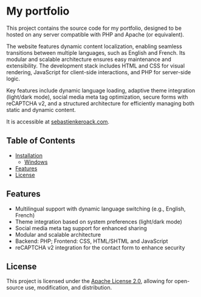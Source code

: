 # My portfolio

This project contains the source code for my portfolio, designed to be hosted on any server compatible with PHP and Apache (or equivalent).

The website features dynamic content localization, enabling seamless transitions between multiple languages, such as English and French. Its modular and scalable architecture ensures easy maintenance and extensibility. The development stack includes HTML and CSS for visual rendering, JavaScript for client-side interactions, and PHP for server-side logic.

Key features include dynamic language loading, adaptive theme integration (light/dark mode), social media meta tag optimization, secure forms with reCAPTCHA v2, and a structured architecture for efficiently managing both static and dynamic content.

It is accessible at [sebastienkeroack.com](https://sebastienkeroack.com).

## Table of Contents

- [Installation](#Installation)
  - [Windows](https://github.com/SebastienKeroack/sebastienkeroack-portfolio/blob/main/docs/INSTALLATION-GUIDE-FOR-WINDOWS.md "Installation on Windows")
- [Features](#Features)
- [License](#License)

## Features

- Multilingual support with dynamic language switching (e.g., English, French)
- Theme integration based on system preferences (light/dark mode)
- Social media meta tag support for enhanced sharing
- Modular and scalable architecture
- Backend: PHP; Frontend: CSS, HTML/SHTML and JavaScript
- reCAPTCHA v2 integration for the contact form to enhance security

## License

This project is licensed under the [Apache License 2.0](LICENSE), allowing for open-source use, modification, and distribution.
